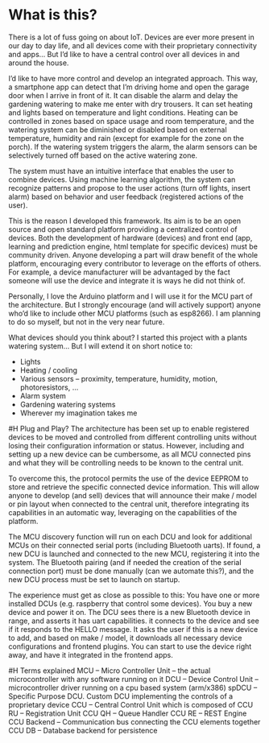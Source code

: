 # What is this?
There is a lot of fuss going on about IoT. Devices are ever more present in our day to day life, and all devices come with their proprietary connectivity and apps… But I’d like to have a central control over all devices in and around the house.

I’d like to have more control and develop an integrated approach. This way, a smartphone app can detect that I’m driving home and open the garage door when I arrive in front of it. It can disable the alarm and delay the gardening watering to make me enter with dry trousers. It can set heating and lights based on temperature and light conditions.
Heating can be controlled in zones based on space usage and room temperature, and the watering system can be diminished or disabled based on external temperature, humidity and rain (except for example for the zone on the porch). If the watering system triggers the alarm, the alarm sensors can be selectively turned off based on the active watering zone.

The system must have an intuitive interface that enables the user to combine devices. Using machine learning algorithm, the system can recognize patterns and propose to the user actions (turn off lights, insert alarm) based on behavior and user feedback (registered actions of the user).

This is the reason I developed this framework. Its aim is to be an open source and open standard platform providing a centralized control of devices. Both the development of hardware (devices) and front end (app, learning and prediction engine, html template for specific devices) must be community driven. Anyone developing a part will draw benefit of the whole platform, encouraging every contributor to leverage on the efforts of others. For example, a device manufacturer will be advantaged by the fact someone will use the device and integrate it is ways he did not think of.

Personally, I love the Arduino platform and I will use it for the MCU part of the architecture. But I strongly encourage (and will actively support) anyone who’d like to include other MCU platforms (such as esp8266). I am planning to do so myself, but not in the very near future.

What devices should you think about?
I started this project with a plants watering system… But I will extend it on short notice to:
-	Lights
-	Heating / cooling
-	Various sensors – proximity, temperature, humidity, motion, photoresistors, …
-	Alarm system
-	Gardening watering systems
-	Wherever my imagination takes me

#H Plug and Play?
The architecture has been set up to enable registered devices to be moved and controlled from different controlling units without losing their configuration information or status. However, including and setting up a new device can be cumbersome, as all MCU connected pins and what they will be controlling needs to be known to the central unit.

To overcome this, the protocol permits the use of the device EEPROM to store and retrieve the specific connected device information. This will allow anyone to develop (and sell) devices that will announce their make / model or pin layout when connected to the central unit, therefore integrating its capabilities in an automatic way, leveraging on the capabilities of the platform.

The MCU discovery function will run on each DCU and look for additional MCUs on their connected serial ports (including Bluetooth uarts). If found, a new DCU is launched and connected to the new MCU, registering it into the system. The Bluetooth pairing (and if needed the creation of the serial connection port) must be done manually (can we automate this?), and the new DCU process must be set to launch on startup.

The experience must get as close as possible to this: You have one or more installed DCUs (e.g. raspberry that control some devices). You buy a new device and power it on. The DCU sees there is a new Bluetooth device in range, and asserts it has uart capabilities. it connects to the device and see if it responds to the HELLO message. It asks the user if this is a new device to add, and based on make / model, it downloads all necessary device configurations and frontend plugins. You can start to use the device right away, and have it integrated in the frontend apps.

#H Terms explained
MCU – Micro Controller Unit – the actual microcontroller with any software running on it
DCU – Device Control Unit – microcontroller driver running on a cpu based system (arm/x386)
spDCU – Specific Purpose DCU. Custom DCU implementing the controls of a proprietary device
CCU – Central Control Unit which is composed of
	CCU RU – Registration Unit
	CCU QH – Queue Handler
	CCU RE – REST Engine
	CCU Backend – Communication bus connecting the CCU elements together
	CCU DB – Database backend for persistence
